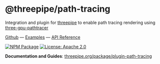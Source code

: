 # @threepipe/path-tracing

Integration and plugin for [threepipe](https://threepipe.org/) to enable path tracing rendering using [three-gpu-pathtracer](https://github.com/gkjohnson/three-gpu-pathtracer)

[Github](https://github.com/repalash/threepipe/tree/dev/plugins/path-tracing) &mdash;
[Examples](https://threepipe.org/examples/?q=path#three-gpu-pathtracer/) &mdash;
[API Reference](https://threepipe.org/docs/)

[![NPM Package](https://img.shields.io/npm/v/@threepipe/plugin-path-tracing.svg)](https://www.npmjs.com/package/@threepipe/plugin-path-tracing)
[![License: Apache 2.0](https://img.shields.io/badge/License-Apache%202.0-green.svg)](https://opensource.org/license/apache-2-0/)

**Documentation and Guides**: [threepipe.org/package/plugin-path-tracing](https://threepipe.org/package/plugin-path-tracing.html)
